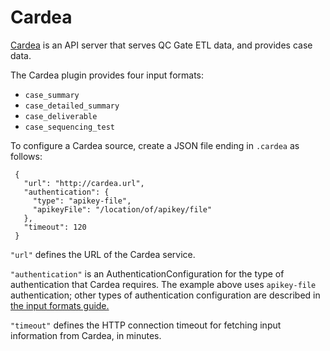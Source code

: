 # Cardea
[Cardea](https://github.com/oicr-gsi/cardea) is an API server that serves QC Gate ETL data, and provides case data.

The Cardea plugin provides four input formats:
  * `case_summary`
  * `case_detailed_summary`
  * `case_deliverable`
  * `case_sequencing_test`

To configure a Cardea source, create a JSON file ending in `.cardea` as follows:

   ```
    {
      "url": "http://cardea.url",
      "authentication": {
        "type": "apikey-file",
        "apikeyFile": "/location/of/apikey/file"
      },
      "timeout": 120
    }
   ```
`"url"` defines the URL of the Cardea service.

`"authentication"` is an AuthenticationConfiguration for the type of authentication that Cardea requires. 
The example above uses `apikey-file` authentication; other types of authentication configuration are described in 
[the input formats guide.](input-formats.md)


`"timeout"` defines the HTTP connection timeout for fetching
input information from Cardea, in minutes.
